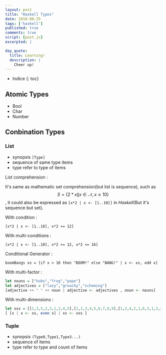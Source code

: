 ```yaml
---
layout: post
title: "Haskell Types"
date: 2018-08-25
tags: ['haskell']
published: true
comments: true
script: [post.js]
excerpted: |

day_quote:
  title: Learning!
  description: |
    Cheer up!
---
```


* Indice
{: toc}

## Atomic Types

- Bool
- Char
- Number

## Conbination Types

### List

- synopsis `[Type]`
- sequence of same type items
- type refer to type of items

List comprehension : <br/>

It's same as mathematic set comprehension(but list is sequence), such as $$S=\{2*x \| x \in \mathcal{N}, x \leqslant 10\}$$, it could also be expressed as `[x*2 | x <- [1..10]]` in *Haskell*(But it's sequence but set).

With condition : <br/>

`[x*2 | x <- [1..10], x*2 >= 12]`

With multi-conditions : <br/>

`[x*2 | x <- [1..10], x*2 >= 12, x*2 <= 16]`

Conditional Generator : <br/>

`boomBangs xs = [if x < 10 then "BOOM!" else "BANG!" | x <- xs, odd x]`

With multi-factor : <br/>

```haskell
let nouns = ["hobo","frog","pope"]
let adjectives = ["lazy","grouchy","scheming"]
[adjective ++ " " ++ noun | adjective <- adjectives , noun <- nouns]
```

With multi-dimensions : <br/>

```haskell
let xxs = [[1,3,5,2,3,1,2,4,5],[1,2,3,4,5,6,7,8,9],[1,2,4,2,1,6,3,1,3,2,3,6]]
[ [x | x <- xs, even x] | xs <- xxs ]
```

### Tuple

- synopsis `(Type0,Type1,Type3...)`
- sequence of items
- type refer to type and count of items

